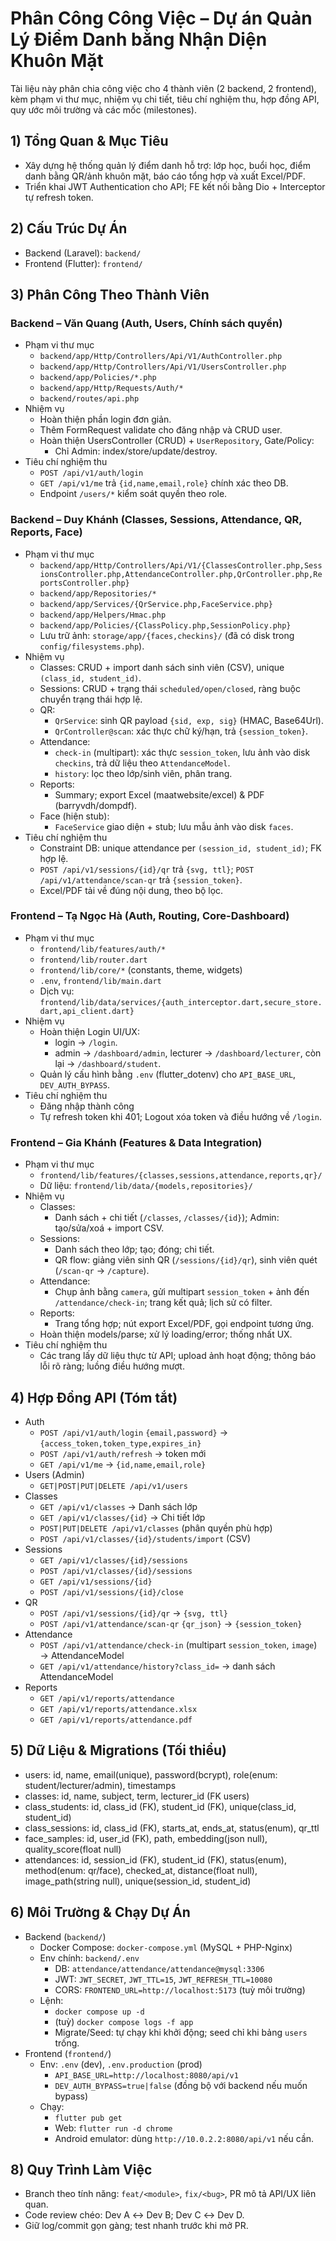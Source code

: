 # Phân Công Công Việc – Dự án Quản Lý Điểm Danh bằng Nhận Diện Khuôn Mặt

Tài liệu này phân chia công việc cho 4 thành viên (2 backend, 2 frontend), kèm phạm vi thư mục, nhiệm vụ chi tiết, tiêu chí nghiệm thu, hợp đồng API, quy ước môi trường và các mốc (milestones).

## 1) Tổng Quan & Mục Tiêu

- Xây dựng hệ thống quản lý điểm danh hỗ trợ: lớp học, buổi học, điểm danh bằng QR/ảnh khuôn mặt, báo cáo tổng hợp và xuất Excel/PDF.
- Triển khai JWT Authentication cho API; FE kết nối bằng Dio + Interceptor tự refresh token.

## 2) Cấu Trúc Dự Án

- Backend (Laravel): `backend/`
- Frontend (Flutter): `frontend/`

## 3) Phân Công Theo Thành Viên

### Backend – Văn Quang (Auth, Users, Chính sách quyền)

- Phạm vi thư mục
  - `backend/app/Http/Controllers/Api/V1/AuthController.php`
  - `backend/app/Http/Controllers/Api/V1/UsersController.php`
  - `backend/app/Policies/*.php`
  - `backend/app/Http/Requests/Auth/*`
  - `backend/routes/api.php`
- Nhiệm vụ
  - Hoàn thiện phần login đơn giản.
  - Thêm FormRequest validate cho đăng nhập và CRUD user.
  - Hoàn thiện UsersController (CRUD) + `UserRepository`, Gate/Policy:
    - Chỉ Admin: index/store/update/destroy.
- Tiêu chí nghiệm thu
  - `POST /api/v1/auth/login`
  - `GET /api/v1/me` trả `{id,name,email,role}` chính xác theo DB.
  - Endpoint `/users/*` kiểm soát quyền theo role.

### Backend – Duy Khánh (Classes, Sessions, Attendance, QR, Reports, Face)

- Phạm vi thư mục
  - `backend/app/Http/Controllers/Api/V1/{ClassesController.php,SessionsController.php,AttendanceController.php,QrController.php,ReportsController.php}`
  - `backend/app/Repositories/*`
  - `backend/app/Services/{QrService.php,FaceService.php}`
  - `backend/app/Helpers/Hmac.php`
  - `backend/app/Policies/{ClassPolicy.php,SessionPolicy.php}`
  - Lưu trữ ảnh: `storage/app/{faces,checkins}/` (đã có disk trong `config/filesystems.php`).
- Nhiệm vụ
  - Classes: CRUD + import danh sách sinh viên (CSV), unique `(class_id, student_id)`.
  - Sessions: CRUD + trạng thái `scheduled/open/closed`, ràng buộc chuyển trạng thái hợp lệ.
  - QR:
    - `QrService`: sinh QR payload `{sid, exp, sig}` (HMAC, Base64Url).
    - `QrController@scan`: xác thực chữ ký/hạn, trả `{session_token}`.
  - Attendance:
    - `check-in` (multipart): xác thực `session_token`, lưu ảnh vào disk `checkins`, trả dữ liệu theo `AttendanceModel`.
    - `history`: lọc theo lớp/sinh viên, phân trang.
  - Reports:
    - Summary; export Excel (maatwebsite/excel) & PDF (barryvdh/dompdf).
  - Face (hiện stub):
    - `FaceService` giao diện + stub; lưu mẫu ảnh vào disk `faces`.
- Tiêu chí nghiệm thu
  - Constraint DB: unique attendance per `(session_id, student_id)`; FK hợp lệ.
  - `POST /api/v1/sessions/{id}/qr` trả `{svg, ttl}`; `POST /api/v1/attendance/scan-qr` trả `{session_token}`.
  - Excel/PDF tải về đúng nội dung, theo bộ lọc.

### Frontend – Tạ Ngọc Hà (Auth, Routing, Core-Dashboard)

- Phạm vi thư mục
  - `frontend/lib/features/auth/*`
  - `frontend/lib/router.dart`
  - `frontend/lib/core/*` (constants, theme, widgets)
  - `.env`, `frontend/lib/main.dart`
  - Dịch vụ: `frontend/lib/data/services/{auth_interceptor.dart,secure_store.dart,api_client.dart}`
- Nhiệm vụ
  - Hoàn thiện Login UI/UX:
    - login → `/login`.
    - admin → `/dashboard/admin`, lecturer → `/dashboard/lecturer`, còn lại → `/dashboard/student`.
  - Quản lý cấu hình bằng `.env` (flutter_dotenv) cho `API_BASE_URL`, `DEV_AUTH_BYPASS`.
- Tiêu chí nghiệm thu
  - Đăng nhập thành công
  - Tự refresh token khi 401; Logout xóa token và điều hướng về `/login`.

### Frontend – Gia Khánh (Features & Data Integration)

- Phạm vi thư mục
  - `frontend/lib/features/{classes,sessions,attendance,reports,qr}/`
  - Dữ liệu: `frontend/lib/data/{models,repositories}/`
- Nhiệm vụ
  - Classes:
    - Danh sách + chi tiết (`/classes`, `/classes/{id}`); Admin: tạo/sửa/xoá + import CSV.
  - Sessions:
    - Danh sách theo lớp; tạo; đóng; chi tiết.
    - QR flow: giảng viên sinh QR (`/sessions/{id}/qr`), sinh viên quét (`/scan-qr` → `/capture`).
  - Attendance:
    - Chụp ảnh bằng `camera`, gửi multipart `session_token` + ảnh đến `/attendance/check-in`; trang kết quả; lịch sử có filter.
  - Reports:
    - Trang tổng hợp; nút export Excel/PDF, gọi endpoint tương ứng.
  - Hoàn thiện models/parse; xử lý loading/error; thống nhất UX.
- Tiêu chí nghiệm thu
  - Các trang lấy dữ liệu thực từ API; upload ảnh hoạt động; thông báo lỗi rõ ràng; luồng điều hướng mượt.

## 4) Hợp Đồng API (Tóm tắt)

- Auth
  - `POST /api/v1/auth/login` `{email,password}` → `{access_token,token_type,expires_in}`
  - `POST /api/v1/auth/refresh` → token mới
  - `GET /api/v1/me` → `{id,name,email,role}`
- Users (Admin)
  - `GET|POST|PUT|DELETE /api/v1/users`
- Classes
  - `GET /api/v1/classes` → Danh sách lớp
  - `GET /api/v1/classes/{id}` → Chi tiết lớp
  - `POST|PUT|DELETE /api/v1/classes` (phân quyền phù hợp)
  - `POST /api/v1/classes/{id}/students/import` (CSV)
- Sessions
  - `GET /api/v1/classes/{id}/sessions`
  - `POST /api/v1/classes/{id}/sessions`
  - `GET /api/v1/sessions/{id}`
  - `POST /api/v1/sessions/{id}/close`
- QR
  - `POST /api/v1/sessions/{id}/qr` → `{svg, ttl}`
  - `POST /api/v1/attendance/scan-qr` `{qr_json}` → `{session_token}`
- Attendance
  - `POST /api/v1/attendance/check-in` (multipart `session_token`, `image`) → AttendanceModel
  - `GET /api/v1/attendance/history?class_id=` → danh sách AttendanceModel
- Reports
  - `GET /api/v1/reports/attendance`
  - `GET /api/v1/reports/attendance.xlsx`
  - `GET /api/v1/reports/attendance.pdf`

## 5) Dữ Liệu & Migrations (Tối thiểu)

- users: id, name, email(unique), password(bcrypt), role(enum: student/lecturer/admin), timestamps
- classes: id, name, subject, term, lecturer_id (FK users)
- class_students: id, class_id (FK), student_id (FK), unique(class_id, student_id)
- class_sessions: id, class_id (FK), starts_at, ends_at, status(enum), qr_ttl
- face_samples: id, user_id (FK), path, embedding(json null), quality_score(float null)
- attendances: id, session_id (FK), student_id (FK), status(enum), method(enum: qr/face), checked_at, distance(float null), image_path(string null), unique(session_id, student_id)

## 6) Môi Trường & Chạy Dự Án

- Backend (`backend/`)
  - Docker Compose: `docker-compose.yml` (MySQL + PHP-Nginx)
  - Env chính: `backend/.env`
    - DB: `attendance/attendance/attendance@mysql:3306`
    - JWT: `JWT_SECRET`, `JWT_TTL=15`, `JWT_REFRESH_TTL=10080`
    - CORS: `FRONTEND_URL=http://localhost:5173` (tuỳ môi trường)
  - Lệnh:
    - `docker compose up -d`
    - (tuỳ) `docker compose logs -f app`
    - Migrate/Seed: tự chạy khi khởi động; seed chỉ khi bảng `users` trống.
- Frontend (`frontend/`)
  - Env: `.env` (dev), `.env.production` (prod)
    - `API_BASE_URL=http://localhost:8080/api/v1`
    - `DEV_AUTH_BYPASS=true|false` (đồng bộ với backend nếu muốn bypass)
  - Chạy:
    - `flutter pub get`
    - Web: `flutter run -d chrome`
    - Android emulator: dùng `http://10.0.2.2:8080/api/v1` nếu cần.

## 8) Quy Trình Làm Việc

- Branch theo tính năng: `feat/<module>`, `fix/<bug>`, PR mô tả API/UX liên quan.
- Code review chéo: Dev A ↔ Dev B; Dev C ↔ Dev D.
- Giữ log/commit gọn gàng; test nhanh trước khi mở PR.

